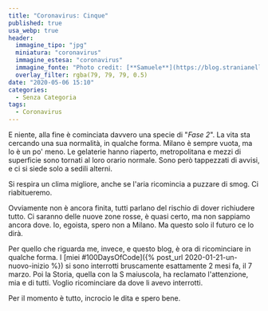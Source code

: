 ```yaml
---
title: "Coronavirus: Cinque"
published: true
usa_webp: true
header:
  immagine_tipo: "jpg"
  miniatura: "coronavirus"
  immagine_estesa: "coronavirus"
  immagine_fonte: "Photo credit: [**Samuele**](https://blog.stranianelli.com/)"
  overlay_filter: rgba(79, 79, 79, 0.5)
date: "2020-05-06 15:10"
categories:
  - Senza Categoria
tags:
  - Coronavirus
---
```


 E niente, alla fine è cominciata davvero una specie di "_Fase 2_". La vita sta cercando una sua normalità, in qualche forma. Milano è sempre vuota, ma lo è un po' meno. Le gelaterie hanno riaperto, metropolitana e mezzi di superficie sono tornati al loro orario normale. Sono però tappezzati di avvisi, e ci si siede solo a sedili alterni.

 Si respira un clima migliore, anche se l'aria ricomincia a puzzare di smog. Ci riabitueremo.

 Ovviamente non è ancora finita, tutti parlano del rischio di dover richiudere tutto. Ci saranno delle nuove zone rosse, è quasi certo, ma non sappiamo ancora dove. Io, egoista, spero non a Milano. Ma questo solo il futuro ce lo dirà.

 Per quello che riguarda me, invece, e questo blog, è ora di ricominciare in qualche forma. I [miei #100DaysOfCode]({% post_url 2020-01-21-un-nuovo-inizio %}) si sono interrotti bruscamente esattamente 2 mesi fa, il 7 marzo. Poi la Storia, quella con la S maiuscola, ha reclamato l'attenzione, mia e di tutti. Voglio ricominciare da dove li avevo interrotti.

 Per il momento è tutto, incrocio le dita e spero bene.
